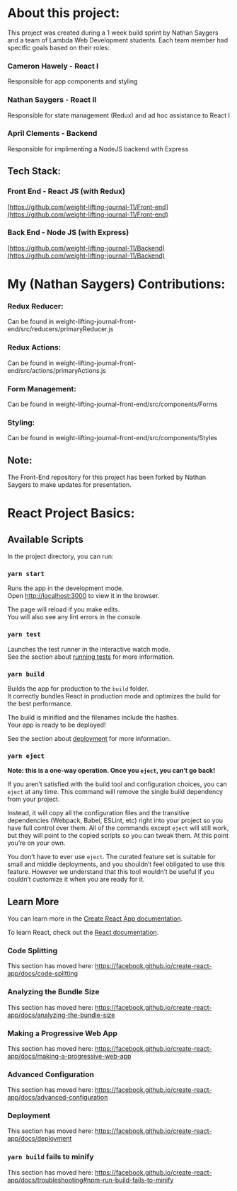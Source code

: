 # About this project:

This project was created during a 1 week build sprint by Nathan Saygers and a team of Lambda Web Development students.  Each team member had specific goals based on their roles:

### Cameron Hawely - React I
Responsible for app components and styling

### Nathan Saygers - React II
Responsible for state management (Redux) and ad hoc assistance to React I

### April Clements - Backend
Responsible for implimenting a NodeJS backend with Express

## Tech Stack:

### Front End - React JS (with Redux)
[https://github.com/weight-lifting-journal-11/Front-end](https://github.com/weight-lifting-journal-11/Front-end)

### Back End - Node JS (with Express)
[https://github.com/weight-lifting-journal-11/Backend](https://github.com/weight-lifting-journal-11/Backend)

# My (Nathan Saygers) Contributions:
### Redux Reducer: 
Can be found in weight-lifting-journal-front-end/src/reducers/primaryReducer.js
### Redux Actions: 
Can be found in weight-lifting-journal-front-end/src/actions/primaryActions.js
### Form Management: 
Can be found in weight-lifting-journal-front-end/src/components/Forms
### Styling: 
Can be found in weight-lifting-journal-front-end/src/components/Styles

## Note:
The Front-End repository for this project has been forked by Nathan Saygers to make updates for presentation.

# React Project Basics:

## Available Scripts

In the project directory, you can run:

### `yarn start`

Runs the app in the development mode.<br />
Open [http://localhost:3000](http://localhost:3000) to view it in the browser.

The page will reload if you make edits.<br />
You will also see any lint errors in the console.

### `yarn test`

Launches the test runner in the interactive watch mode.<br />
See the section about [running tests](https://facebook.github.io/create-react-app/docs/running-tests) for more information.

### `yarn build`

Builds the app for production to the `build` folder.<br />
It correctly bundles React in production mode and optimizes the build for the best performance.

The build is minified and the filenames include the hashes.<br />
Your app is ready to be deployed!

See the section about [deployment](https://facebook.github.io/create-react-app/docs/deployment) for more information.

### `yarn eject`

**Note: this is a one-way operation. Once you `eject`, you can’t go back!**

If you aren’t satisfied with the build tool and configuration choices, you can `eject` at any time. This command will remove the single build dependency from your project.

Instead, it will copy all the configuration files and the transitive dependencies (Webpack, Babel, ESLint, etc) right into your project so you have full control over them. All of the commands except `eject` will still work, but they will point to the copied scripts so you can tweak them. At this point you’re on your own.

You don’t have to ever use `eject`. The curated feature set is suitable for small and middle deployments, and you shouldn’t feel obligated to use this feature. However we understand that this tool wouldn’t be useful if you couldn’t customize it when you are ready for it.

## Learn More

You can learn more in the [Create React App documentation](https://facebook.github.io/create-react-app/docs/getting-started).

To learn React, check out the [React documentation](https://reactjs.org/).

### Code Splitting

This section has moved here: https://facebook.github.io/create-react-app/docs/code-splitting

### Analyzing the Bundle Size

This section has moved here: https://facebook.github.io/create-react-app/docs/analyzing-the-bundle-size

### Making a Progressive Web App

This section has moved here: https://facebook.github.io/create-react-app/docs/making-a-progressive-web-app

### Advanced Configuration

This section has moved here: https://facebook.github.io/create-react-app/docs/advanced-configuration

### Deployment

This section has moved here: https://facebook.github.io/create-react-app/docs/deployment

### `yarn build` fails to minify

This section has moved here: https://facebook.github.io/create-react-app/docs/troubleshooting#npm-run-build-fails-to-minify
